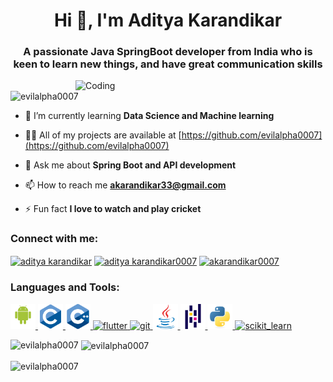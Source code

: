 <h1 align="center">Hi 👋, I'm Aditya Karandikar</h1>
<h3 align="center">A passionate Java SpringBoot developer from India who is keen to learn new things, and have great communication skills</h3>

<img align="right" alt="Coding" width="400" src="https://camo.githubusercontent.com/cae12fddd9d6982901d82580bdf321d81fb299141098ca1c2d4891870827bf17/68747470733a2f2f6d69726f2e6d656469756d2e636f6d2f6d61782f313336302f302a37513379765349765f7430696f4a2d5a2e676966">


<p align="left"> <img src="https://komarev.com/ghpvc/?username=evilalpha0007&label=Profile%20views&color=0e75b6&style=flat" alt="evilalpha0007" /> </p>

- 🌱 I’m currently learning **Data Science and Machine learning**

- 👨‍💻 All of my projects are available at [https://github.com/evilalpha0007](https://github.com/evilalpha0007)

- 💬 Ask me about **Spring Boot and API development**

- 📫 How to reach me **akarandikar33@gmail.com**

- ⚡ Fun fact **I love to watch and play cricket**

<h3 align="left">Connect with me:</h3>
<p align="left">
<a href="https://linkedin.com/in/aditya karandikar" target="blank"><img align="center" src="https://raw.githubusercontent.com/rahuldkjain/github-profile-readme-generator/master/src/images/icons/Social/linked-in-alt.svg" alt="aditya karandikar" height="30" width="40" /></a>
<a href="https://kaggle.com/aditya karandikar0007" target="blank"><img align="center" src="https://raw.githubusercontent.com/rahuldkjain/github-profile-readme-generator/master/src/images/icons/Social/kaggle.svg" alt="aditya karandikar0007" height="30" width="40" /></a>
<a href="https://auth.geeksforgeeks.org/user/akarandikar0007" target="blank"><img align="center" src="https://raw.githubusercontent.com/rahuldkjain/github-profile-readme-generator/master/src/images/icons/Social/geeks-for-geeks.svg" alt="akarandikar0007" height="30" width="40" /></a>
</p>

<h3 align="left">Languages and Tools:</h3>
<p align="left"> <a href="https://developer.android.com" target="_blank" rel="noreferrer"> <img src="https://raw.githubusercontent.com/devicons/devicon/master/icons/android/android-original-wordmark.svg" alt="android" width="40" height="40"/> </a> <a href="https://www.cprogramming.com/" target="_blank" rel="noreferrer"> <img src="https://raw.githubusercontent.com/devicons/devicon/master/icons/c/c-original.svg" alt="c" width="40" height="40"/> </a> <a href="https://www.w3schools.com/cpp/" target="_blank" rel="noreferrer"> <img src="https://raw.githubusercontent.com/devicons/devicon/master/icons/cplusplus/cplusplus-original.svg" alt="cplusplus" width="40" height="40"/> </a> <a href="https://flutter.dev" target="_blank" rel="noreferrer"> <img src="https://www.vectorlogo.zone/logos/flutterio/flutterio-icon.svg" alt="flutter" width="40" height="40"/> </a> <a href="https://git-scm.com/" target="_blank" rel="noreferrer"> <img src="https://www.vectorlogo.zone/logos/git-scm/git-scm-icon.svg" alt="git" width="40" height="40"/> </a> <a href="https://www.java.com" target="_blank" rel="noreferrer"> <img src="https://raw.githubusercontent.com/devicons/devicon/master/icons/java/java-original.svg" alt="java" width="40" height="40"/> </a> <a href="https://pandas.pydata.org/" target="_blank" rel="noreferrer"> <img src="https://raw.githubusercontent.com/devicons/devicon/2ae2a900d2f041da66e950e4d48052658d850630/icons/pandas/pandas-original.svg" alt="pandas" width="40" height="40"/> </a> <a href="https://www.python.org" target="_blank" rel="noreferrer"> <img src="https://raw.githubusercontent.com/devicons/devicon/master/icons/python/python-original.svg" alt="python" width="40" height="40"/> </a> <a href="https://scikit-learn.org/" target="_blank" rel="noreferrer"> <img src="https://upload.wikimedia.org/wikipedia/commons/0/05/Scikit_learn_logo_small.svg" alt="scikit_learn" width="40" height="40"/> </a> </p>

<p><img align="left" src="https://github-readme-stats.vercel.app/api/top-langs?username=evilalpha0007&show_icons=true&locale=en&layout=compact" alt="evilalpha0007" /></p>

<p>&nbsp;<img align="center" src="https://github-readme-stats.vercel.app/api?username=evilalpha0007&show_icons=true&locale=en" alt="evilalpha0007" /></p>

<p><img align="center" src="https://github-readme-streak-stats.herokuapp.com/?user=evilalpha0007&" alt="evilalpha0007" /></p>

